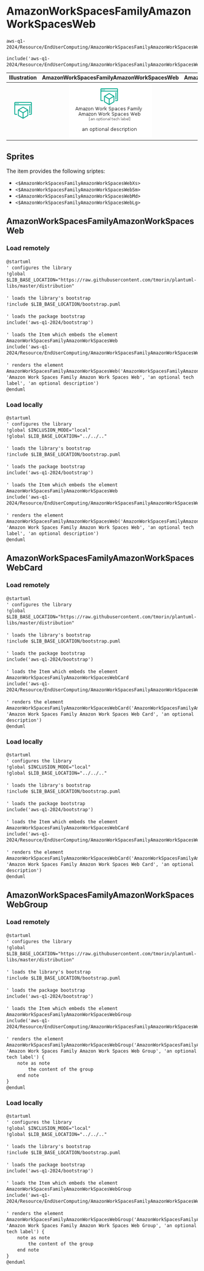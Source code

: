 # AmazonWorkSpacesFamilyAmazonWorkSpacesWeb


```text
aws-q1-2024/Resource/EndUserComputing/AmazonWorkSpacesFamilyAmazonWorkSpacesWeb
```

```text
include('aws-q1-2024/Resource/EndUserComputing/AmazonWorkSpacesFamilyAmazonWorkSpacesWeb')
```



| Illustration | AmazonWorkSpacesFamilyAmazonWorkSpacesWeb | AmazonWorkSpacesFamilyAmazonWorkSpacesWebCard | AmazonWorkSpacesFamilyAmazonWorkSpacesWebGroup |
| :---: | :---: | :---: | :---: |
| ![illustration for Illustration](../../../aws-q1-2024/Resource/EndUserComputing/AmazonWorkSpacesFamilyAmazonWorkSpacesWeb.png) | ![illustration for AmazonWorkSpacesFamilyAmazonWorkSpacesWeb](../../../aws-q1-2024/Resource/EndUserComputing/AmazonWorkSpacesFamilyAmazonWorkSpacesWeb.Local.png) | ![illustration for AmazonWorkSpacesFamilyAmazonWorkSpacesWebCard](../../../aws-q1-2024/Resource/EndUserComputing/AmazonWorkSpacesFamilyAmazonWorkSpacesWebCard.Local.png) | ![illustration for AmazonWorkSpacesFamilyAmazonWorkSpacesWebGroup](../../../aws-q1-2024/Resource/EndUserComputing/AmazonWorkSpacesFamilyAmazonWorkSpacesWebGroup.Local.png) |



## Sprites
The item provides the following sriptes:

- `<$AmazonWorkSpacesFamilyAmazonWorkSpacesWebXs>`
- `<$AmazonWorkSpacesFamilyAmazonWorkSpacesWebSm>`
- `<$AmazonWorkSpacesFamilyAmazonWorkSpacesWebMd>`
- `<$AmazonWorkSpacesFamilyAmazonWorkSpacesWebLg>`





## AmazonWorkSpacesFamilyAmazonWorkSpacesWeb

### Load remotely
```plantuml
@startuml
' configures the library
!global $LIB_BASE_LOCATION="https://raw.githubusercontent.com/tmorin/plantuml-libs/master/distribution"

' loads the library's bootstrap
!include $LIB_BASE_LOCATION/bootstrap.puml

' loads the package bootstrap
include('aws-q1-2024/bootstrap')

' loads the Item which embeds the element AmazonWorkSpacesFamilyAmazonWorkSpacesWeb
include('aws-q1-2024/Resource/EndUserComputing/AmazonWorkSpacesFamilyAmazonWorkSpacesWeb')

' renders the element
AmazonWorkSpacesFamilyAmazonWorkSpacesWeb('AmazonWorkSpacesFamilyAmazonWorkSpacesWeb', 'Amazon Work Spaces Family Amazon Work Spaces Web', 'an optional tech label', 'an optional description')
@enduml
```

### Load locally
```plantuml
@startuml
' configures the library
!global $INCLUSION_MODE="local"
!global $LIB_BASE_LOCATION="../../.."

' loads the library's bootstrap
!include $LIB_BASE_LOCATION/bootstrap.puml

' loads the package bootstrap
include('aws-q1-2024/bootstrap')

' loads the Item which embeds the element AmazonWorkSpacesFamilyAmazonWorkSpacesWeb
include('aws-q1-2024/Resource/EndUserComputing/AmazonWorkSpacesFamilyAmazonWorkSpacesWeb')

' renders the element
AmazonWorkSpacesFamilyAmazonWorkSpacesWeb('AmazonWorkSpacesFamilyAmazonWorkSpacesWeb', 'Amazon Work Spaces Family Amazon Work Spaces Web', 'an optional tech label', 'an optional description')
@enduml
```

## AmazonWorkSpacesFamilyAmazonWorkSpacesWebCard

### Load remotely
```plantuml
@startuml
' configures the library
!global $LIB_BASE_LOCATION="https://raw.githubusercontent.com/tmorin/plantuml-libs/master/distribution"

' loads the library's bootstrap
!include $LIB_BASE_LOCATION/bootstrap.puml

' loads the package bootstrap
include('aws-q1-2024/bootstrap')

' loads the Item which embeds the element AmazonWorkSpacesFamilyAmazonWorkSpacesWebCard
include('aws-q1-2024/Resource/EndUserComputing/AmazonWorkSpacesFamilyAmazonWorkSpacesWeb')

' renders the element
AmazonWorkSpacesFamilyAmazonWorkSpacesWebCard('AmazonWorkSpacesFamilyAmazonWorkSpacesWebCard', 'Amazon Work Spaces Family Amazon Work Spaces Web Card', 'an optional description')
@enduml
```

### Load locally
```plantuml
@startuml
' configures the library
!global $INCLUSION_MODE="local"
!global $LIB_BASE_LOCATION="../../.."

' loads the library's bootstrap
!include $LIB_BASE_LOCATION/bootstrap.puml

' loads the package bootstrap
include('aws-q1-2024/bootstrap')

' loads the Item which embeds the element AmazonWorkSpacesFamilyAmazonWorkSpacesWebCard
include('aws-q1-2024/Resource/EndUserComputing/AmazonWorkSpacesFamilyAmazonWorkSpacesWeb')

' renders the element
AmazonWorkSpacesFamilyAmazonWorkSpacesWebCard('AmazonWorkSpacesFamilyAmazonWorkSpacesWebCard', 'Amazon Work Spaces Family Amazon Work Spaces Web Card', 'an optional description')
@enduml
```

## AmazonWorkSpacesFamilyAmazonWorkSpacesWebGroup

### Load remotely
```plantuml
@startuml
' configures the library
!global $LIB_BASE_LOCATION="https://raw.githubusercontent.com/tmorin/plantuml-libs/master/distribution"

' loads the library's bootstrap
!include $LIB_BASE_LOCATION/bootstrap.puml

' loads the package bootstrap
include('aws-q1-2024/bootstrap')

' loads the Item which embeds the element AmazonWorkSpacesFamilyAmazonWorkSpacesWebGroup
include('aws-q1-2024/Resource/EndUserComputing/AmazonWorkSpacesFamilyAmazonWorkSpacesWeb')

' renders the element
AmazonWorkSpacesFamilyAmazonWorkSpacesWebGroup('AmazonWorkSpacesFamilyAmazonWorkSpacesWebGroup', 'Amazon Work Spaces Family Amazon Work Spaces Web Group', 'an optional tech label') {
    note as note
        the content of the group
    end note
}
@enduml
```

### Load locally
```plantuml
@startuml
' configures the library
!global $INCLUSION_MODE="local"
!global $LIB_BASE_LOCATION="../../.."

' loads the library's bootstrap
!include $LIB_BASE_LOCATION/bootstrap.puml

' loads the package bootstrap
include('aws-q1-2024/bootstrap')

' loads the Item which embeds the element AmazonWorkSpacesFamilyAmazonWorkSpacesWebGroup
include('aws-q1-2024/Resource/EndUserComputing/AmazonWorkSpacesFamilyAmazonWorkSpacesWeb')

' renders the element
AmazonWorkSpacesFamilyAmazonWorkSpacesWebGroup('AmazonWorkSpacesFamilyAmazonWorkSpacesWebGroup', 'Amazon Work Spaces Family Amazon Work Spaces Web Group', 'an optional tech label') {
    note as note
        the content of the group
    end note
}
@enduml
```

